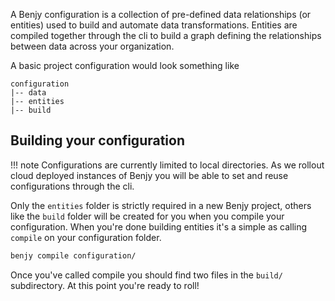 
A Benjy configuration is a collection of pre-defined data relationships (or entities)
used to build and automate data transformations. Entities are compiled together through
the cli to build a graph defining the relationships between data across your organization.

A basic project configuration would look something like

```
configuration
|-- data
|-- entities
|-- build
```

## Building your configuration

!!! note
    Configurations are currently limited to local directories. As we rollout cloud deployed
    instances of Benjy you will be able to set and reuse configurations through the cli.


Only the `entities` folder is strictly required in a new Benjy project, others like the
`build` folder will be created for you when you compile your configuration. When you're 
done building entities it's a simple as calling `compile` on your configuration folder.

```bash
benjy compile configuration/
```

Once you've called compile you should find two files in the `build/` subdirectory. 
At this point you're ready to roll!

